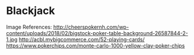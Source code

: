 # Blackjack
Image References:
http://cheerspokernh.com/wp-content/uploads/2018/02/bigstock-poker-table-background-26587844-2-1.jpg
http://acbl.mybigcommerce.com/52-playing-cards/
https://www.pokerchips.com/monte-carlo-1000-yellow-clay-poker-chips
